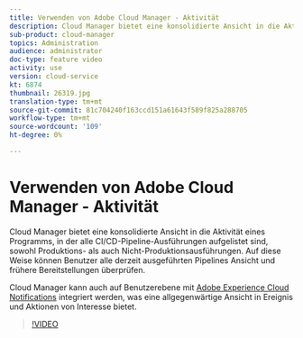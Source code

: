 ```yaml
---
title: Verwenden von Adobe Cloud Manager - Aktivität
description: Cloud Manager bietet eine konsolidierte Ansicht in die Aktivität eines Programms, in der alle CI/CD-Pipeline-Ausführungen aufgelistet sind, sowohl Produktions- als auch Nicht-Produktionsausführungen. Auf diese Weise können Benutzer alle derzeit ausgeführten Pipelines Ansicht und frühere Bereitstellungen überprüfen.
sub-product: cloud-manager
topics: Administration
audience: administrator
doc-type: feature video
activity: use
version: cloud-service
kt: 6874
thumbnail: 26319.jpg
translation-type: tm+mt
source-git-commit: 81c704240f163ccd151a61643f589f825a288705
workflow-type: tm+mt
source-wordcount: '109'
ht-degree: 0%

---
```



# Verwenden von Adobe Cloud Manager - Aktivität

Cloud Manager bietet eine konsolidierte Ansicht in die Aktivität eines Programms, in der alle CI/CD-Pipeline-Ausführungen aufgelistet sind, sowohl Produktions- als auch Nicht-Produktionsausführungen. Auf diese Weise können Benutzer alle derzeit ausgeführten Pipelines Ansicht und frühere Bereitstellungen überprüfen.

Cloud Manager kann auch auf Benutzerebene mit [Adobe Experience Cloud Notifications](https://experienceleague.adobe.com/docs/experience-manager-cloud-manager/using/how-to-use/notifications.html) integriert werden, was eine allgegenwärtige Ansicht in Ereignis und Aktionen von Interesse bietet.

>[!VIDEO](https://video.tv.adobe.com/v/26319/?quality=12&learn=on)
